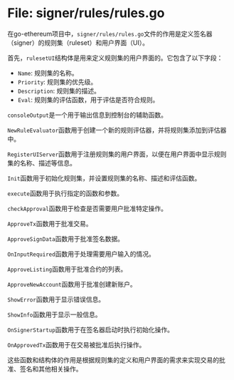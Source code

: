 # File: signer/rules/rules.go

在go-ethereum项目中，`signer/rules/rules.go`文件的作用是定义签名器（signer）的规则集（ruleset）和用户界面（UI）。

首先，`rulesetUI`结构体是用来定义规则集的用户界面的。它包含了以下字段：

- `Name`: 规则集的名称。
- `Priority`: 规则集的优先级。
- `Description`: 规则集的描述。
- `Eval`: 规则集的评估函数，用于评估是否符合规则。

`consoleOutput`是一个用于输出信息到控制台的辅助函数。

`NewRuleEvaluator`函数用于创建一个新的规则评估器，并将规则集添加到评估器中。

`RegisterUIServer`函数用于注册规则集的用户界面，以便在用户界面中显示规则集的名称、描述等信息。

`Init`函数用于初始化规则集，并设置规则集的名称、描述和评估函数。

`execute`函数用于执行指定的函数和参数。

`checkApproval`函数用于检查是否需要用户批准特定操作。

`ApproveTx`函数用于批准交易。

`ApproveSignData`函数用于批准签名数据。

`OnInputRequired`函数用于处理需要用户输入的情况。

`ApproveListing`函数用于批准合约的列表。

`ApproveNewAccount`函数用于批准创建新账户。

`ShowError`函数用于显示错误信息。

`ShowInfo`函数用于显示一般信息。

`OnSignerStartup`函数用于在签名器启动时执行初始化操作。

`OnApprovedTx`函数用于在交易被批准后执行操作。

这些函数和结构体的作用是根据规则集的定义和用户界面的需求来实现交易的批准、签名和其他相关操作。

